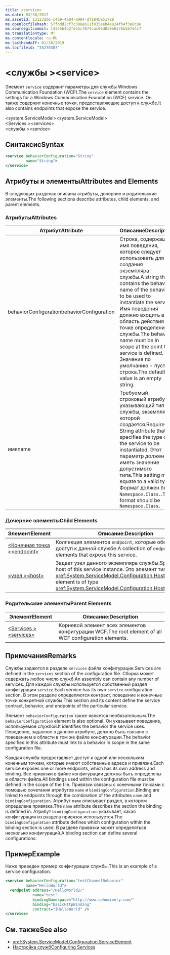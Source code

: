 ```yaml
---
title: <service>
ms.date: 03/30/2017
ms.assetid: 13123dd6-c4a9-4a04-a984-df184b851788
ms.openlocfilehash: 57fbdd2cf7c398e611f835eeb4e924fb4f3e0c9e
ms.sourcegitcommit: 14355b4b2fe5bcf874cac96d0a9e6376b567e4c7
ms.translationtype: MT
ms.contentlocale: ru-RU
ms.lasthandoff: 01/30/2019
ms.locfileid: "55270307"
---
```

# <a name="service"></a><span data-ttu-id="51bb0-101">\<службы ></span><span class="sxs-lookup"><span data-stu-id="51bb0-101">\<service></span></span>
<span data-ttu-id="51bb0-102">Элемент `service` содержит параметры для службы Windows Communication Foundation (WCF).</span><span class="sxs-lookup"><span data-stu-id="51bb0-102">The `service` element contains the settings for a Windows Communication Foundation (WCF) service.</span></span> <span data-ttu-id="51bb0-103">Он также содержит конечные точки, предоставляющие доступ к службе.</span><span class="sxs-lookup"><span data-stu-id="51bb0-103">It also contains endpoints that expose the service.</span></span>  
  
 <span data-ttu-id="51bb0-104">\<system.ServiceModel></span><span class="sxs-lookup"><span data-stu-id="51bb0-104">\<system.ServiceModel></span></span>  
<span data-ttu-id="51bb0-105">\<Services ></span><span class="sxs-lookup"><span data-stu-id="51bb0-105">\<services></span></span>  
<span data-ttu-id="51bb0-106">\<службы ></span><span class="sxs-lookup"><span data-stu-id="51bb0-106">\<service></span></span>  
  
## <a name="syntax"></a><span data-ttu-id="51bb0-107">Синтаксис</span><span class="sxs-lookup"><span data-stu-id="51bb0-107">Syntax</span></span>  
  
```xml  
<service behaviorConfiguration="String"
         name="String">
</service>
```  
  
## <a name="attributes-and-elements"></a><span data-ttu-id="51bb0-108">Атрибуты и элементы</span><span class="sxs-lookup"><span data-stu-id="51bb0-108">Attributes and Elements</span></span>  
 <span data-ttu-id="51bb0-109">В следующих разделах описаны атрибуты, дочерние и родительские элементы.</span><span class="sxs-lookup"><span data-stu-id="51bb0-109">The following sections describe attributes, child elements, and parent elements.</span></span>  
  
### <a name="attributes"></a><span data-ttu-id="51bb0-110">Атрибуты</span><span class="sxs-lookup"><span data-stu-id="51bb0-110">Attributes</span></span>  
  
|<span data-ttu-id="51bb0-111">Атрибут</span><span class="sxs-lookup"><span data-stu-id="51bb0-111">Attribute</span></span>|<span data-ttu-id="51bb0-112">Описание</span><span class="sxs-lookup"><span data-stu-id="51bb0-112">Description</span></span>|  
|---------------|-----------------|  
|<span data-ttu-id="51bb0-113">behaviorConfiguration</span><span class="sxs-lookup"><span data-stu-id="51bb0-113">behaviorConfiguration</span></span>|<span data-ttu-id="51bb0-114">Строка, содержащая имя поведения, которое следует использовать для создания экземпляра службы.</span><span class="sxs-lookup"><span data-stu-id="51bb0-114">A string that contains the behavior name of the behavior to be used to instantiate the service.</span></span> <span data-ttu-id="51bb0-115">Имя поведения должно входить в область действия в точке определения службы.</span><span class="sxs-lookup"><span data-stu-id="51bb0-115">The behavior name must be in scope at the point the service is defined.</span></span> <span data-ttu-id="51bb0-116">Значение по умолчанию - пустая строка.</span><span class="sxs-lookup"><span data-stu-id="51bb0-116">The default value is an empty string.</span></span>|  
|<span data-ttu-id="51bb0-117">имя</span><span class="sxs-lookup"><span data-stu-id="51bb0-117">name</span></span>|<span data-ttu-id="51bb0-118">Требуемый строковый атрибут, указывающий тип службы, экземпляр которой создается.</span><span class="sxs-lookup"><span data-stu-id="51bb0-118">Required String attribute that specifies the type of the service to be instantiated.</span></span> <span data-ttu-id="51bb0-119">Этот параметр должен иметь значение допустимого типа.</span><span class="sxs-lookup"><span data-stu-id="51bb0-119">This setting must equate to a valid type.</span></span> <span data-ttu-id="51bb0-120">Формат должен быть `Namespace.Class.`.</span><span class="sxs-lookup"><span data-stu-id="51bb0-120">The format should be `Namespace.Class.`</span></span>|  
  
### <a name="child-elements"></a><span data-ttu-id="51bb0-121">Дочерние элементы</span><span class="sxs-lookup"><span data-stu-id="51bb0-121">Child Elements</span></span>  
  
|<span data-ttu-id="51bb0-122">Элемент</span><span class="sxs-lookup"><span data-stu-id="51bb0-122">Element</span></span>|<span data-ttu-id="51bb0-123">Описание:</span><span class="sxs-lookup"><span data-stu-id="51bb0-123">Description</span></span>|  
|-------------|-----------------|  
|[<span data-ttu-id="51bb0-124">\<Конечная точка ></span><span class="sxs-lookup"><span data-stu-id="51bb0-124">\<endpoint></span></span>](../../../../../docs/framework/configure-apps/file-schema/wcf/endpoint-element.md)|<span data-ttu-id="51bb0-125">Коллекция элементов `endpoint`, которые обеспечивают доступ к данной службе.</span><span class="sxs-lookup"><span data-stu-id="51bb0-125">A collection of `endpoint` elements that expose this service.</span></span>|  
|[<span data-ttu-id="51bb0-126">\<узел ></span><span class="sxs-lookup"><span data-stu-id="51bb0-126">\<host></span></span>](../../../../../docs/framework/configure-apps/file-schema/wcf/host.md)|<span data-ttu-id="51bb0-127">Задает узел данного экземпляра службы.</span><span class="sxs-lookup"><span data-stu-id="51bb0-127">Specifies the host of this service instance.</span></span> <span data-ttu-id="51bb0-128">Это элемент типа <xref:System.ServiceModel.Configuration.HostElement>.</span><span class="sxs-lookup"><span data-stu-id="51bb0-128">This element is of type <xref:System.ServiceModel.Configuration.HostElement>.</span></span>|  
  
### <a name="parent-elements"></a><span data-ttu-id="51bb0-129">Родительские элементы</span><span class="sxs-lookup"><span data-stu-id="51bb0-129">Parent Elements</span></span>  
  
|<span data-ttu-id="51bb0-130">Элемент</span><span class="sxs-lookup"><span data-stu-id="51bb0-130">Element</span></span>|<span data-ttu-id="51bb0-131">Описание:</span><span class="sxs-lookup"><span data-stu-id="51bb0-131">Description</span></span>|  
|-------------|-----------------|  
|[<span data-ttu-id="51bb0-132">\<Services ></span><span class="sxs-lookup"><span data-stu-id="51bb0-132">\<services></span></span>](../../../../../docs/framework/configure-apps/file-schema/wcf/services.md)|<span data-ttu-id="51bb0-133">Корневой элемент всех элементов конфигурации WCF.</span><span class="sxs-lookup"><span data-stu-id="51bb0-133">The root element of all WCF configuration elements.</span></span>|  
  
## <a name="remarks"></a><span data-ttu-id="51bb0-134">Примечания</span><span class="sxs-lookup"><span data-stu-id="51bb0-134">Remarks</span></span>  
 <span data-ttu-id="51bb0-135">Службы задаются в разделе `services` файла конфигурации.</span><span class="sxs-lookup"><span data-stu-id="51bb0-135">Services are defined in the `services` section of the configuration file.</span></span> <span data-ttu-id="51bb0-136">Сборка может содержать любое число служб.</span><span class="sxs-lookup"><span data-stu-id="51bb0-136">An assembly can contain any number of services.</span></span> <span data-ttu-id="51bb0-137">Для каждой службы используется собственный раздел конфигурации `service`.</span><span class="sxs-lookup"><span data-stu-id="51bb0-137">Each service has its own `service` configuration section.</span></span> <span data-ttu-id="51bb0-138">В этом разделе определяются контракт, поведение и конечные точки конкретной службы.</span><span class="sxs-lookup"><span data-stu-id="51bb0-138">This section and its content define the service contract, behavior, and endpoints of the particular service.</span></span>  
  
 <span data-ttu-id="51bb0-139">Элемент `behaviorConfiguration` также является необязательным.</span><span class="sxs-lookup"><span data-stu-id="51bb0-139">The `behaviorConfiguration` element is also optional.</span></span> <span data-ttu-id="51bb0-140">Он указывает поведение, используемое службой.</span><span class="sxs-lookup"><span data-stu-id="51bb0-140">It identifies the behavior the service uses.</span></span> <span data-ttu-id="51bb0-141">Поведение, заданное в данном атрибуте, должно быть связано с поведением в области в том же файле конфигурации.</span><span class="sxs-lookup"><span data-stu-id="51bb0-141">The behavior specified in this attribute must link to a behavior in scope in the same configuration file.</span></span>  
  
 <span data-ttu-id="51bb0-142">Каждая служба предоставляет доступ к одной или нескольким конечным точкам, которые имеют собственные адреса и привязки.</span><span class="sxs-lookup"><span data-stu-id="51bb0-142">Each service exposes one or more endpoints, which has its own address and binding.</span></span> <span data-ttu-id="51bb0-143">Все привязки в файле конфигурации должны быть определены в области файла.</span><span class="sxs-lookup"><span data-stu-id="51bb0-143">All bindings used within the configuration file must be defined in the scope of the file.</span></span> <span data-ttu-id="51bb0-144">Привязки связаны с конечными точками с помощью сочетания атрибутов `name` и `bindingConfiguration`.</span><span class="sxs-lookup"><span data-stu-id="51bb0-144">Binding are linked to endpoints through the combination of the attributes `name` and `bindingConfiguration`.</span></span> <span data-ttu-id="51bb0-145">Атрибут `name` описывает раздел, в котором определена привязка.</span><span class="sxs-lookup"><span data-stu-id="51bb0-145">The `name` attribute describes the section the binding is defined in.</span></span> <span data-ttu-id="51bb0-146">Атрибут `bindingConfiguration` указывает, какая конфигурация из раздела привязок используется.</span><span class="sxs-lookup"><span data-stu-id="51bb0-146">The `bindingConfiguration` attribute defines which configuration within the binding section is used.</span></span> <span data-ttu-id="51bb0-147">В разделе привязки может определяться несколько конфигураций.</span><span class="sxs-lookup"><span data-stu-id="51bb0-147">A binding section can define several configurations.</span></span>  
  
## <a name="example"></a><span data-ttu-id="51bb0-148">Пример</span><span class="sxs-lookup"><span data-stu-id="51bb0-148">Example</span></span>  
 <span data-ttu-id="51bb0-149">Ниже приведен пример конфигурации службы.</span><span class="sxs-lookup"><span data-stu-id="51bb0-149">This is an example of a service configuration.</span></span>  
  
```xml  
<service behaviorConfiguration="testChannelBehavior"
         name="HelloWorld">
  <endpoint address="/HelloWorld2/"
            name="test"
            bindingNamespace="http://www.cohowinery.com/"
            binding="basicHttpBinding"
            contract="IHelloWorld" />
</service>
```  
  
## <a name="see-also"></a><span data-ttu-id="51bb0-150">См. также</span><span class="sxs-lookup"><span data-stu-id="51bb0-150">See also</span></span>
- <xref:System.ServiceModel.Configuration.ServiceElement>
- [<span data-ttu-id="51bb0-151">Настройка служб</span><span class="sxs-lookup"><span data-stu-id="51bb0-151">Configuring Services</span></span>](../../../../../docs/framework/wcf/configuring-services.md)
